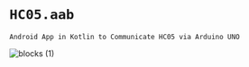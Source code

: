 # `HC05.aab`

    Android App in Kotlin to Communicate HC05 via Arduino UNO

![blocks (1)](https://github.com/user-attachments/assets/4c02b483-4d52-4848-b45f-a7fcaaa61f29)
